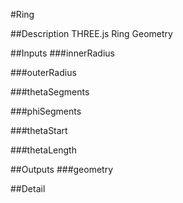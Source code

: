 #Ring

##Description
THREE.js Ring Geometry

##Inputs
###innerRadius


###outerRadius


###thetaSegments


###phiSegments


###thetaStart


###thetaLength


##Outputs
###geometry


##Detail


